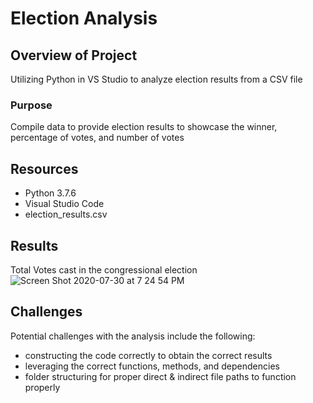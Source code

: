 # Election Analysis

## Overview of Project
Utilizing Python in VS Studio to analyze election results from a CSV file

### Purpose
Compile data to provide election results to showcase the winner, percentage of votes, and number of votes

## Resources
- Python 3.7.6
- Visual Studio Code
- election_results.csv

## Results

Total Votes cast in the congressional election
![Screen Shot 2020-07-30 at 7 24 54 PM](https://user-images.githubusercontent.com/67982071/88984241-17d7bd80-d29b-11ea-9481-2dae1a7a18e2.png)











## Challenges
Potential challenges with the analysis include the following:
- constructing the code correctly to obtain the correct results
- leveraging the correct functions, methods, and dependencies 
- folder structuring for proper direct & indirect file paths to function properly
